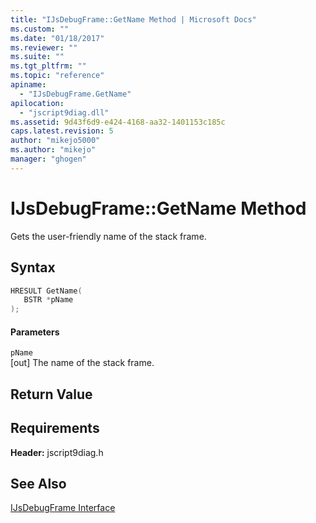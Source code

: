 ```yaml
---
title: "IJsDebugFrame::GetName Method | Microsoft Docs"
ms.custom: ""
ms.date: "01/18/2017"
ms.reviewer: ""
ms.suite: ""
ms.tgt_pltfrm: ""
ms.topic: "reference"
apiname: 
  - "IJsDebugFrame.GetName"
apilocation: 
  - "jscript9diag.dll"
ms.assetid: 9d43f6d9-e424-4168-aa32-1401153c185c
caps.latest.revision: 5
author: "mikejo5000"
ms.author: "mikejo"
manager: "ghogen"
---
```

# IJsDebugFrame::GetName Method
Gets the user-friendly name of the stack frame.  
  
## Syntax  
  
```cpp
HRESULT GetName(  
   BSTR *pName  
);  
```  
  
#### Parameters  
 `pName`  
 [out] The name of the stack frame.  
  
## Return Value  
  
## Requirements  
 **Header:** jscript9diag.h  
  
## See Also  
 [IJsDebugFrame Interface](../../winscript/reference/ijsdebugframe-interface.md)